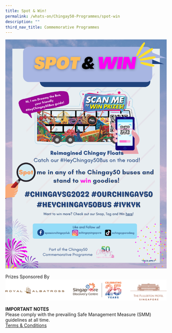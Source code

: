 ```yaml
---
title: Spot & Win!
permalink: /whats-on/Chingay50-Programmes/spot-win
description: ""
third_nav_title: Commemorative Programmes
---
```


![spot & win](/images/spot-win.png)

Prizes Sponsored By
![sponsors](/images/spot-win-sponsors.png)

**IMPORTANT NOTES**<br>
Please comply with the prevailing Safe Management Measure (SMM) guidelines at all time.<br>
[Terms & Conditions](/files/whats-on/spot-and-win-terms-and-conditions_25jan22.pdf)